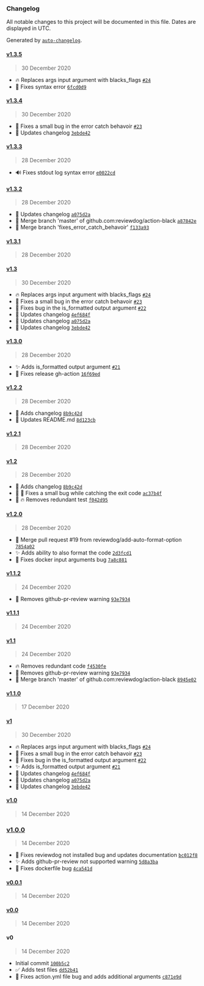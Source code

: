 ### Changelog

All notable changes to this project will be documented in this file. Dates are displayed in UTC.

Generated by [`auto-changelog`](https://github.com/CookPete/auto-changelog).

#### [v1.3.5](https://github.com/reviewdog/action-black/compare/v1.3.4...v1.3.5)

> 30 December 2020

- :fire: Replaces args input argument with blacks_flags [`#24`](https://github.com/reviewdog/action-black/pull/24)
- :art: Fixes syntax error [`6fcd0d9`](https://github.com/reviewdog/action-black/commit/6fcd0d95939da074aaae3cc3c914a8431a46336b)

#### [v1.3.4](https://github.com/reviewdog/action-black/compare/v1.3.3...v1.3.4)

> 30 December 2020

- :bug: Fixes a small bug in the error catch behavoir [`#23`](https://github.com/reviewdog/action-black/pull/23)
- :memo: Updates changelog [`3ebde42`](https://github.com/reviewdog/action-black/commit/3ebde42a350afe3d65adad73a86e5da8df45d3bf)

#### [v1.3.3](https://github.com/reviewdog/action-black/compare/v1.3.2...v1.3.3)

> 28 December 2020

- :loud_sound: Fixes stdout log syntax error [`e0022cd`](https://github.com/reviewdog/action-black/commit/e0022cd62cd2c823111535545f6a8f27c2135f16)

#### [v1.3.2](https://github.com/reviewdog/action-black/compare/v1.3.1...v1.3.2)

> 28 December 2020

- :memo: Updates changelog [`a075d2a`](https://github.com/reviewdog/action-black/commit/a075d2a718c33d40b3dd3d38687a5059cef24a9e)
- :twisted_rightwards_arrows: Merge branch 'master' of github.com:reviewdog/action-black [`a87842e`](https://github.com/reviewdog/action-black/commit/a87842e921aca34830b744e197f9e3bd440d8b80)
- :twisted_rightwards_arrows: Merge branch 'fixes_error_catch_behavoir' [`f133a93`](https://github.com/reviewdog/action-black/commit/f133a93598433abd142bb21d8c994351da2930df)

#### [v1.3.1](https://github.com/reviewdog/action-black/compare/v1.3...v1.3.1)

> 28 December 2020

#### [v1.3](https://github.com/reviewdog/action-black/compare/v1.3.0...v1.3)

> 30 December 2020

- :fire: Replaces args input argument with blacks_flags [`#24`](https://github.com/reviewdog/action-black/pull/24)
- :bug: Fixes a small bug in the error catch behavoir [`#23`](https://github.com/reviewdog/action-black/pull/23)
- :bug: Fixes bug in the is_formatted output argument [`#22`](https://github.com/reviewdog/action-black/pull/22)
- :memo: Updates changelog [`4ef684f`](https://github.com/reviewdog/action-black/commit/4ef684f94f8900b2841b4c73b82664dbf497a800)
- :memo: Updates changelog [`a075d2a`](https://github.com/reviewdog/action-black/commit/a075d2a718c33d40b3dd3d38687a5059cef24a9e)
- :memo: Updates changelog [`3ebde42`](https://github.com/reviewdog/action-black/commit/3ebde42a350afe3d65adad73a86e5da8df45d3bf)

#### [v1.3.0](https://github.com/reviewdog/action-black/compare/v1.2.2...v1.3.0)

> 28 December 2020

- :sparkles: Adds is_formatted output argument [`#21`](https://github.com/reviewdog/action-black/pull/21)
- :green_heart: Fixes release gh-action [`16f69ed`](https://github.com/reviewdog/action-black/commit/16f69ed9c674938748f426c4f0a0a052dee5c250)

#### [v1.2.2](https://github.com/reviewdog/action-black/compare/v1.2.1...v1.2.2)

> 28 December 2020

- :memo: Adds changelog [`8b9c42d`](https://github.com/reviewdog/action-black/commit/8b9c42dee4fdcfdbb5a398ac1c39dba1c75e9424)
- :memo: Updates README.md [`8d123cb`](https://github.com/reviewdog/action-black/commit/8d123cbcbc57aa500c283cf8f3ad46d10bf793cd)

#### [v1.2.1](https://github.com/reviewdog/action-black/compare/v1.2...v1.2.1)

> 28 December 2020

#### [v1.2](https://github.com/reviewdog/action-black/compare/v1.2.0...v1.2)

> 28 December 2020

- :memo: Adds changelog [`8b9c42d`](https://github.com/reviewdog/action-black/commit/8b9c42dee4fdcfdbb5a398ac1c39dba1c75e9424)
- :art: :bug: Fixes a small bug while catching the exit code [`ac37b4f`](https://github.com/reviewdog/action-black/commit/ac37b4f4b861666e736df9943171a85e853e0ccb)
- :art: :fire: Removes redundant test [`f042d95`](https://github.com/reviewdog/action-black/commit/f042d9566d475dd75a1af0400a63affe4cdae2da)

#### [v1.2.0](https://github.com/reviewdog/action-black/compare/v1.1.2...v1.2.0)

> 28 December 2020

- :twisted_rightwards_arrows: Merge pull request #19 from reviewdog/add-auto-format-option [`7854a02`](https://github.com/reviewdog/action-black/commit/7854a0223bd5288b5f0b5c6fa34170bde21d7615)
- :sparkles: Adds ability to also format the code [`2d3fcd1`](https://github.com/reviewdog/action-black/commit/2d3fcd14c4eccf82ef584084d0a6d4f02869dd05)
- :bug: Fixes docker input arguments bug [`7a8c881`](https://github.com/reviewdog/action-black/commit/7a8c881dae3ee394d7b2df183bf24136a039a5b5)

#### [v1.1.2](https://github.com/reviewdog/action-black/compare/v1.1.1...v1.1.2)

> 24 December 2020

- :memo: Removes github-pr-review warning [`93e7934`](https://github.com/reviewdog/action-black/commit/93e79341fe169dc7c8b1c46503542cebd8bda58f)

#### [v1.1.1](https://github.com/reviewdog/action-black/compare/v1.1...v1.1.1)

> 24 December 2020

#### [v1.1](https://github.com/reviewdog/action-black/compare/v1.1.0...v1.1)

> 24 December 2020

- :fire: Removes redundant code [`f4530fe`](https://github.com/reviewdog/action-black/commit/f4530fe6b3d3bc4c3799745505e35206c0c44516)
- :memo: Removes github-pr-review warning [`93e7934`](https://github.com/reviewdog/action-black/commit/93e79341fe169dc7c8b1c46503542cebd8bda58f)
- :twisted_rightwards_arrows: Merge branch 'master' of github.com:reviewdog/action-black [`8945e02`](https://github.com/reviewdog/action-black/commit/8945e02b07654522cab03fafd9a138544138c673)

#### [v1.1.0](https://github.com/reviewdog/action-black/compare/v1...v1.1.0)

> 17 December 2020

#### [v1](https://github.com/reviewdog/action-black/compare/v1.0...v1)

> 30 December 2020

- :fire: Replaces args input argument with blacks_flags [`#24`](https://github.com/reviewdog/action-black/pull/24)
- :bug: Fixes a small bug in the error catch behavoir [`#23`](https://github.com/reviewdog/action-black/pull/23)
- :bug: Fixes bug in the is_formatted output argument [`#22`](https://github.com/reviewdog/action-black/pull/22)
- :sparkles: Adds is_formatted output argument [`#21`](https://github.com/reviewdog/action-black/pull/21)
- :memo: Updates changelog [`4ef684f`](https://github.com/reviewdog/action-black/commit/4ef684f94f8900b2841b4c73b82664dbf497a800)
- :memo: Updates changelog [`a075d2a`](https://github.com/reviewdog/action-black/commit/a075d2a718c33d40b3dd3d38687a5059cef24a9e)
- :memo: Updates changelog [`3ebde42`](https://github.com/reviewdog/action-black/commit/3ebde42a350afe3d65adad73a86e5da8df45d3bf)

#### [v1.0](https://github.com/reviewdog/action-black/compare/v1.0.0...v1.0)

> 14 December 2020

### [v1.0.0](https://github.com/reviewdog/action-black/compare/v0.0.1...v1.0.0)

> 14 December 2020

- :bug: Fixes reviewdog not installed bug and updates documentation [`bc012f8`](https://github.com/reviewdog/action-black/commit/bc012f831b15d6543dfea0b1f0963d30b1ebfe1b)
- :sparkles: Adds github-pr-review not supported warning [`5d8a3ba`](https://github.com/reviewdog/action-black/commit/5d8a3bab08445cc4fd3568e136a2203eb0f46b26)
- :bug: Fixes dockerfile bug [`4ca541d`](https://github.com/reviewdog/action-black/commit/4ca541deb11d6df2b905c71ba9130c8c1a384963)

#### [v0.0.1](https://github.com/reviewdog/action-black/compare/v0.0...v0.0.1)

> 14 December 2020

#### [v0.0](https://github.com/reviewdog/action-black/compare/v0...v0.0)

> 14 December 2020

#### v0

> 14 December 2020

- Initial commit [`100b5c2`](https://github.com/reviewdog/action-black/commit/100b5c205439e57216df919a9b2240b23f6ba085)
- :white_check_mark: Adds test files [`dd52b41`](https://github.com/reviewdog/action-black/commit/dd52b418d75d7962d1eb544de45f85610f4c6488)
- :bug: Fixes action.yml file bug and adds additional arguments [`c871e9d`](https://github.com/reviewdog/action-black/commit/c871e9d26198deb2ecc3931da5ccc639c36e1640)
